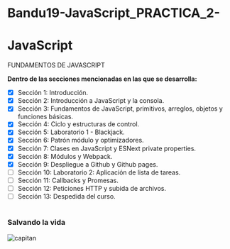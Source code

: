# Bandu19-JavaScript_PRACTICA_2-
# JavaScript

FUNDAMENTOS DE JAVASCRIPT

**Dentro de las secciones mencionadas en las que se desarrolla:**

- [x] Sección 1: Introducción.
- [x] Sección 2: Introducción a JavaScript y la consola.
- [x] Sección 3: Fundamentos de JavaScript, primitivos, arreglos, objetos y funciones básicas.
- [x] Sección 4: Ciclo y estructuras de control.
- [x] Sección 5: Laboratorio 1 - Blackjack.
- [x] Sección 6: Patrón módulo y optimizadores.
- [x] Sección 7: Clases en JavaScript y ESNext private properties.
- [x] Sección 8: Módulos y Webpack.
- [x] Sección 9: Despliegue a Github y Github pages.
- [ ] Sección 10: Laboratorio 2: Aplicación de lista de tareas.
- [ ] Sección 11: Callbacks y Promesas.
- [ ] Sección 12: Peticiones HTTP y subida de archivos.
- [ ] Sección 13: Despedida del curso.

#

### Salvando la vida

![capitan](https://media.tenor.com/images/ff83345ee2845a290dc5d91be92ecde6/tenor.gif)
